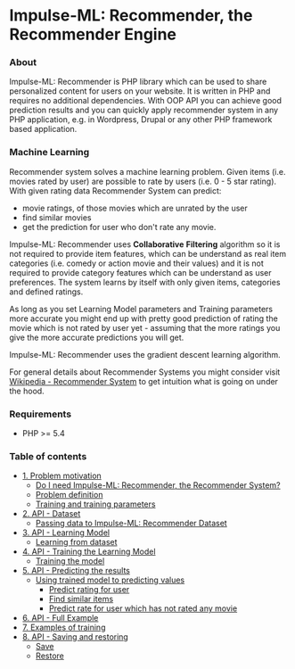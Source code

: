 # Impulse-ML: Recommender, the Recommender Engine

### About 
Impulse-ML: Recommender is PHP library which can be used to share
personalized content for users on your website. It is written in PHP
and requires no additional dependencies. With OOP API you can achieve good
prediction results and you can quickly apply recommender system in any PHP
application, e.g. in Wordpress, Drupal or any other PHP framework based application.

### Machine Learning
Recommender system solves a machine learning problem. Given items (i.e. movies rated by user) 
are possible to rate by users (i.e. 0 - 5 star rating). With given
rating data Recommender System can predict:

 -  movie ratings, of those movies which are unrated by the user
 -  find similar movies 
 -  get the prediction for user who don't rate any movie. 

Impulse-ML: Recommender uses **Collaborative** **Filtering** algorithm
so it is not required to provide item features, which can be 
understand as real item categories (i.e. comedy or action movie and their values) and it is
not required to provide category features which can be understand as user preferences.
The system learns 
by itself with only given items, categories and defined ratings.

As long as you set Learning Model parameters and Training parameters 
more accurate you might end up with pretty good prediction of rating the movie 
which is not rated by user yet - assuming that the more ratings you give the more accurate 
predictions you will get.

Impulse-ML: Recommender uses the gradient descent learning algorithm.

For general details about Recommender Systems you might consider visit
[Wikipedia - Recommender System](https://en.wikipedia.org/wiki/Recommender_system) to get 
intuition what is going on under the hood.

### Requirements

 -  PHP >= 5.4

### Table of contents

 -  [1. Problem motivation](1_problem_motivation.md)
     - [Do I need Impulse-ML: Recommender, the Recommender System?](1_problem_motivation.md#do-i-need-impulse-ml-recommender-the-recommender-system)
     - [Problem definition](1_problem_motivation.md#problem-definition)
     - [Training and training parameters](1_problem_motivation.md#training-and-training-parameters)
 -  [2. API - Dataset](2_api_dataset.md)
     - [Passing data to Impulse-ML: Recommender Dataset](2_api_dataset.md#passing-data-to-impulse-ml-recommender-dataset)
 -  [3. API - Learning Model](3_api_learning_model.md)
     - [Learning from dataset](3_api_learning_model.md#learning-from-dataset) 
 -  [4. API - Training the Learning Model](4_api_training_the_model.md)
     - [Training the model](4_api_training_the_model.md#training-the-model)
 -  [5. API - Predicting the results](5_api_predicting_the_results.md)
     - [Using trained model to predicting values](5_api_predicting_the_results.md#using-trained-model-to-predicting-values)
         - [Predict rating for user](5_api_predicting_the_results.md#predict-rating-for-user)
         - [Find similar items](5_api_predicting_the_results.md#find-similar-items)
         - [Predict rate for user which has not rated any movie](5_api_predicting_the_results.md#predict-rate-for-user-which-has-not-rated-any-movie)
 -  [6. API - Full Example](6_api_full_example.md)
 -  [7. Examples of training](7_examples_of_training.md)
 -  [8. API - Saving and restoring](8_api_saving_and_restoring.md)
     - [Save](8_api_saving_and_restoring.md#save)
     - [Restore](8_api_saving_and_restoring.md#restore)